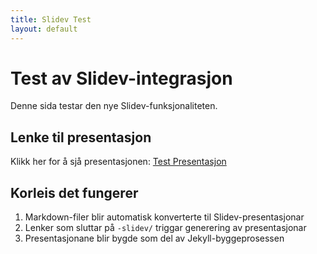 ```yaml
---
title: Slidev Test
layout: default
---
```


# Test av Slidev-integrasjon

Denne sida testar den nye Slidev-funksjonaliteten.

## Lenke til presentasjon

Klikk her for å sjå presentasjonen: [Test Presentasjon](test-presentation-slidev/)

## Korleis det fungerer

1. Markdown-filer blir automatisk konverterte til Slidev-presentasjonar
2. Lenker som sluttar på `-slidev/` triggar generering av presentasjonar
3. Presentasjonane blir bygde som del av Jekyll-byggeprosessen